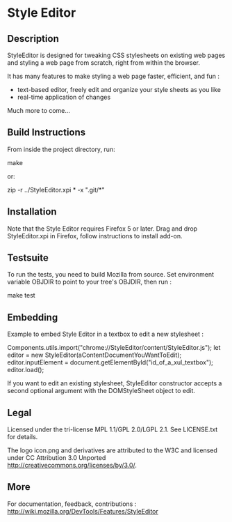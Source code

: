 # Style Editor #


## Description ##

StyleEditor is designed for tweaking CSS stylesheets on existing web pages and
styling a web page from scratch, right from within the browser.

It has many features to make styling a web page faster, efficient, and fun :

* text-based editor, freely edit and organize your style sheets as you like
* real-time application of changes

Much more to come...


## Build Instructions ##

From inside the project directory, run:

make

or:

zip -r ../StyleEditor.xpi * -x ".git/*"


## Installation ##

Note that the Style Editor requires Firefox 5 or later.
Drag and drop StyleEditor.xpi in Firefox, follow instructions to install add-on.


## Testsuite ##

To run the tests, you need to build Mozilla from source.
Set environment variable OBJDIR to point to your tree's OBJDIR, then run :

make test


## Embedding ##

Example to embed Style Editor in a textbox to edit a new stylesheet :

Components.utils.import("chrome://StyleEditor/content/StyleEditor.js");
let editor = new StyleEditor(aContentDocumentYouWantToEdit);
editor.inputElement = document.getElementById("id_of_a_xul_textbox");
editor.load();

If you want to edit an existing stylesheet, StyleEditor constructor accepts
a second optional argument with the DOMStyleSheet object to edit.


## Legal ##

Licensed under the tri-license MPL 1.1/GPL 2.0/LGPL 2.1.
See LICENSE.txt for details.

The logo icon.png and derivatives are attributed to the W3C and licensed under
CC Attribution 3.0 Unported <http://creativecommons.org/licenses/by/3.0/>.


## More ##

For documentation, feedback, contributions :
http://wiki.mozilla.org/DevTools/Features/StyleEditor


